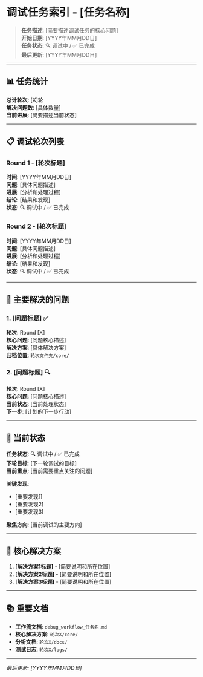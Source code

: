 # 调试任务索引 - [任务名称]

> **任务描述**: [简要描述调试任务的核心问题]  
> **开始日期**: [YYYY年MM月DD日]  
> **任务状态**: 🔍 调试中 / ✅ 已完成  
> **最后更新**: [YYYY年MM月DD日]

---

## 📊 任务统计

**总计轮次**: [X]轮  
**解决问题数**: [具体数量]  
**当前进展**: [简要描述当前状态]

---

## 📋 调试轮次列表

### Round 1 - [轮次标题]
**时间**: [YYYY年MM月DD日]  
**问题**: [具体问题描述]  
**进展**: [分析和处理过程]  
**结论**: [结果和发现]  
**状态**: 🔍 调试中 / ✅ 已完成

### Round 2 - [轮次标题]
**时间**: [YYYY年MM月DD日]  
**问题**: [具体问题描述]  
**进展**: [分析和处理过程]  
**结论**: [结果和发现]  
**状态**: 🔍 调试中 / ✅ 已完成

---

## 🎯 主要解决的问题

### 1. [问题标题] ✅
**轮次**: Round [X]  
**核心问题**: [问题核心描述]  
**解决方案**: [具体解决方案]  
**归档位置**: `轮次文件夹/core/`

### 2. [问题标题] 🔍
**轮次**: Round [X]  
**核心问题**: [问题核心描述]  
**当前状态**: [当前处理状态]  
**下一步**: [计划的下一步行动]

---

## 🚨 当前状态

**任务状态**: 🔍 调试中 / ✅ 已完成  
**下轮目标**: [下一轮调试的目标]  
**当前重点**: [当前需要重点关注的问题]

**关键发现**: 
- [重要发现1]
- [重要发现2]
- [重要发现3]

**聚焦方向**: [当前调试的主要方向]

---

## 📁 核心解决方案

1. **[解决方案1标题]** - [简要说明和所在位置]
2. **[解决方案2标题]** - [简要说明和所在位置]
3. **[解决方案3标题]** - [简要说明和所在位置]

---

## 📚 重要文档

- **工作流文档**: `debug_workflow_任务名.md`
- **核心解决方案**: `轮次X/core/`
- **分析文档**: `轮次X/docs/`
- **测试日志**: `轮次X/logs/`

---

*最后更新: [YYYY年MM月DD日]*
